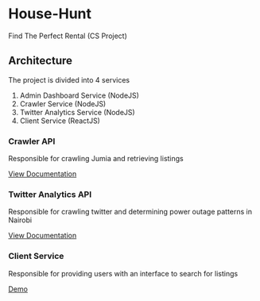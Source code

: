 # House-Hunt
Find The Perfect Rental (CS Project)


## Architecture
The project is divided into 4 services
1. Admin Dashboard Service (NodeJS)
2. Crawler Service (NodeJS)
3. Twitter Analytics Service (NodeJS)
3. Client Service (ReactJS)

### Crawler API
Responsible for crawling Jumia and retrieving listings

[View Documentation](https://documenter.getpostman.com/view/4654837/SW14UcU8)

### Twitter Analytics API
Responsible for crawling twitter and determining power outage patterns in Nairobi

[View Documentation](https://documenter.getpostman.com/view/4654837/SW14UcYP)

### Client Service
Responsible for providing users with an interface to search for listings

[Demo](http://house-huntv2.surge.sh/)

